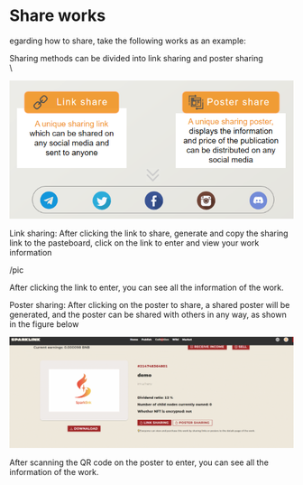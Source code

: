 # Share works

egarding how to share, take the following works as an example:

Sharing methods can be divided into link sharing and poster sharing\
\


![](<../.gitbook/assets/image (7) (1) (1) (1).png>)

Link sharing: After clicking the link to share, generate and copy the sharing link to the pasteboard, click on the link to enter and view your work information

/pic

After clicking the link to enter, you can see all the information of the work.

Poster sharing: After clicking on the poster to share, a shared poster will be generated, and the poster can be shared with others in any way, as shown in the figure below

![](../.gitbook/assets/postttt.gif)

After scanning the QR code on the poster to enter, you can see all the information of the work.
